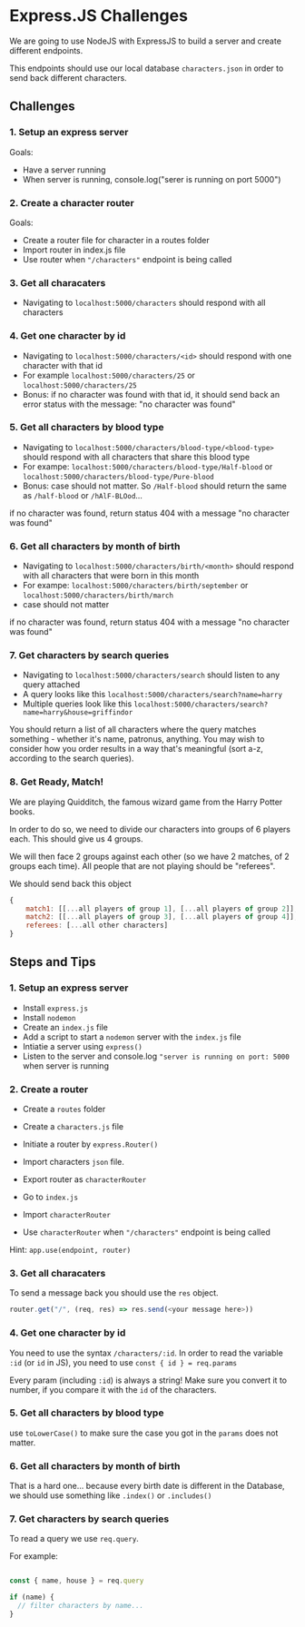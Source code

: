 # Express.JS Challenges

We are going to use NodeJS with ExpressJS to build a server and create different endpoints.

This endpoints should use our local database `characters.json` in order to send back different characters.

## Challenges

### 1. Setup an express server

Goals:

- Have a server running
- When server is running, console.log("serer is running on port 5000")

### 2. Create a character router

Goals:

- Create a router file for character in a routes folder
- Import router in index.js file
- Use router when `"/characters"` endpoint is being called

### 3. Get all characaters

- Navigating to `localhost:5000/characters` should respond with all characters

### 4. Get one character by id

- Navigating to `localhost:5000/characters/<id>` should respond with one character with that id
- For example `localhost:5000/characters/25` or `localhost:5000/characters/25`
- Bonus: if no character was found with that id, it should send back an error status with the message: "no character was found"

### 5. Get all characters by blood type

- Navigating to `localhost:5000/characters/blood-type/<blood-type>` should respond with all characters that share this blood type
- For exampe: `localhost:5000/characters/blood-type/Half-blood` or `localhost:5000/characters/blood-type/Pure-blood`
- Bonus: case should not matter. So `/Half-blood` should return the same as `/half-blood` or `/hAlF-BLOod`...

if no character was found, return status 404 with a message "no character was found"

### 6. Get all characters by month of birth

- Navigating to `localhost:5000/characters/birth/<month>` should respond with all characters that were born in this month
- For exampe: `localhost:5000/characters/birth/september` or `localhost:5000/characters/birth/march`
- case should not matter

if no character was found, return status 404 with a message "no character was found"

### 7. Get characters by search queries

- Navigating to `localhost:5000/characters/search` should listen to any query attached
- A query looks like this `localhost:5000/characters/search?name=harry`
- Multiple queries look like this `localhost:5000/characters/search?name=harry&house=griffindor`

You should return a list of all characters where the query matches something - whether it's name, patronus, anything. You may wish to consider how you order results in a way that's meaningful (sort a-z, according to the search queries).

### 8. Get Ready, Match!

We are playing Quidditch, the famous wizard game from the Harry Potter books.

In order to do so, we need to divide our characters into groups of 6 players each.
This should give us 4 groups.

We will then face 2 groups against each other (so we have 2 matches, of 2 groups each time).
All people that are not playing should be "referees".

We should send back this object

```js
{
    match1: [[...all players of group 1], [...all players of group 2]],
    match2: [[...all players of group 3], [...all players of group 4]],
    referees: [...all other characters]
}
```

## Steps and Tips

### 1. Setup an express server

- Install `express.js`
- Install `nodemon`
- Create an `index.js` file
- Add a script to start a `nodemon` server with the `index.js` file
- Intiatie a server using `express()`
- Listen to the server and console.log `"server is running on port: 5000` when server is running

### 2. Create a router

- Create a `routes` folder
- Create a `characters.js` file
- Initiate a router by `express.Router()`
- Import characters `json` file.
- Export router as `characterRouter`

- Go to `index.js`
- Import `characterRouter`
- Use `characterRouter` when `"/characters"` endpoint is being called

Hint: `app.use(endpoint, router)`

### 3. Get all characaters

To send a message back you should use the `res` object.

```js
router.get("/", (req, res) => res.send(<your message here>))
```

### 4. Get one character by id

You need to use the syntax `/characters/:id`.
In order to read the variable `:id` (or `id` in JS), you need to use `const { id } = req.params`

Every param (including `:id`) is always a string!
Make sure you convert it to number, if you compare it with the `id` of the characters.

### 5. Get all characters by blood type

use `toLowerCase()` to make sure the case you got in the `params` does not matter.

### 6. Get all characters by month of birth

That is a hard one... because every birth date is different in the Database, we should use something like `.index()` or `.includes()`

### 7. Get characters by search queries

To read a query we use `req.query`.

For example:
```js

const { name, house } = req.query

if (name) {
  // filter characters by name...
}
```
